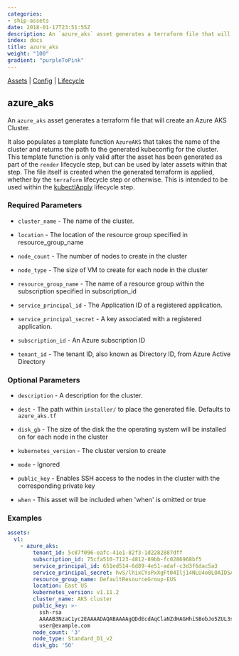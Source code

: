 ```yaml
---
categories:
- ship-assets
date: 2018-01-17T23:51:55Z
description: An `azure_aks` asset generates a terraform file that will create an Azure AKS Cluster.
index: docs
title: azure_aks
weight: "100"
gradient: "purpleToPink"
---
```


[Assets](/api/ship-assets/assets) | [Config](/api/ship-config/config) | [Lifecycle](/api/ship-lifecycle/lifecycle)

## azure_aks

An `azure_aks` asset generates a terraform file that will create an Azure AKS Cluster.

It also populates a template function `AzureAKS` that takes the name of the cluster and returns the path to the generated kubeconfig for the cluster. This template function is only valid after the asset has been generated as part of the `render` lifecycle step, but can be used by later assets within that step. The file itself is created when the generated terraform is applied, whether by the `terraform` lifecycle step or otherwise. This is intended to be used within the [kubectlApply](/api/ship-lifecycle/kubectlapply/) lifecycle step.



### Required Parameters


- `cluster_name` - The name of the cluster.


- `location` - The location of the resource group specified in resource_group_name


- `node_count` - The number of nodes to create in the cluster


- `node_type` - The size of VM to create for each node in the cluster


- `resource_group_name` - The name of a resource group within the subscription specified in subscription_id


- `service_principal_id` - The Application ID of a registered application.


- `service_principal_secret` - A key associated with a registered application.


- `subscription_id` - An Azure subscription ID


- `tenant_id` - The tenant ID, also known as Directory ID, from Azure Active Directory



### Optional Parameters


- `description` - A description for the cluster.


- `dest` - The path within `installer/` to place the generated file. Defaults to `azure_aks.tf`


- `disk_gb` - The size of the disk the the operating system will be installed on for each node in the cluster


- `kubernetes_version` - The cluster version to create


- `mode` - Ignored


- `public_key` - Enables SSH access to the nodes in the cluster with the corresponding private key


- `when` - This asset will be included when 'when' is omitted or true


### Examples

```yaml
assets:
  v1:
    - azure_aks:
        tenant_id: 5c87f096-eafc-41e1-82f3-1d2282887dff
        subscription_id: 75cfa510-7123-4812-89bb-fc0286968bf5
        service_principal_id: 651ed514-6d89-4e51-adaf-c3d3f6dac5a3
        service_principal_secret: hvS/lhixCYsPxXgFt04Ilj14NLU4o8LOAIDSAktrwbo=
        resource_group_name: DefaultResourceGroup-EUS
        location: East US
        kubernetes_version: v1.11.2
        cluster_name: AKS cluster
        public_key: >-
          ssh-rsa
          AAAAB3NzaC1yc2EAAAADAQABAAAAgQDdEcdAqClaNZdHAGHhiSBobJo5ZUL3sDfrZbBQinLvx3HN/9UaXp5mimlzhUkUQwX4jPqJ78w52idmXItd55HVboSQ8uKaRicgLLaNhSqrNpb+W3k2RToRPsjuaCi6a8XET0kcma6NaIbae9n0+nKzTtadX/hkrPEMS56BYpnHjQ==
          user@example.com
        node_count: '3'
        node_type: Standard_D1_v2
        disk_gb: '50'
```
